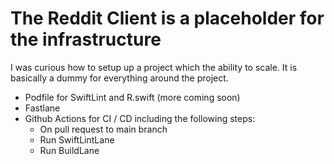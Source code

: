 # The Reddit Client is a placeholder for the infrastructure

I was curious how to setup up a project which the ability to scale.  It is basically a dummy for everything around the project.

*  Podfile for SwiftLint and R.swift (more coming soon)
*  Fastlane
*  Github Actions for CI / CD including the following steps: 
    * On pull request to main branch
    * Run SwiftLintLane 
    * Run BuildLane

